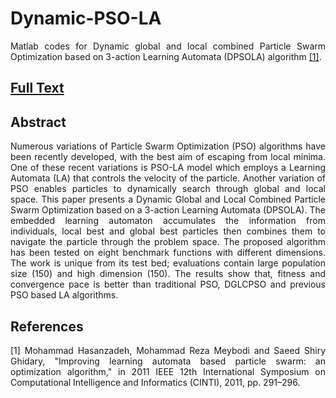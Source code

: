 # Dynamic-PSO-LA
<p align="justify"> Matlab codes for Dynamic global and local combined Particle Swarm Optimization based on 3-action Learning Automata (DPSOLA) algorithm <a href="http://ieeexplore.ieee.org/xpls/abs_all.jsp?arnumber=6108517&tag=1">[1]</a>. </p>

<h2><a href="http://cld.persiangig.com/download/hr9C1iZC1o/IEEE-CINTI-2011.pdf/dl">Full Text</a><h2>

<h2><a id="abstract" class="anchor" href="#abstract" aria-hidden="true"><span class="octicon octicon-link"></span></a>Abstract</h2>

<p align="justify"> Numerous variations of Particle Swarm Optimization (PSO) algorithms have been recently developed, with the best aim of escaping from local minima. One of these recent variations is PSO-LA model which employs a Learning Automata (LA) that controls the velocity of the particle. Another variation of PSO enables particles to dynamically search through global and local space. This paper presents a Dynamic Global and Local Combined Particle Swarm Optimization based on a 3-action Learning Automata (DPSOLA). The embedded learning automaton accumulates the information from individuals, local best and global best particles then combines them to navigate the particle through the problem space. The proposed algorithm has been tested on eight benchmark functions with different dimensions. The work is unique from its test bed; evaluations contain large population size (150) and high dimension (150). The results show that, fitness and convergence pace is better than traditional PSO, DGLCPSO and previous PSO based LA algorithms. </p>

<h2><a id="references" class="anchor" href="#references" aria-hidden="true"><span class="octicon octicon-link"></span></a>References</h2>


<p align="justify"> [1] Mohammad Hasanzadeh, Mohammad Reza Meybodi and Saeed Shiry Ghidary, "Improving learning automata based particle swarm: an optimization algorithm," in 2011 IEEE 12th International Symposium on Computational Intelligence and Informatics (CINTI), 2011, pp. 291–296.  </p>

